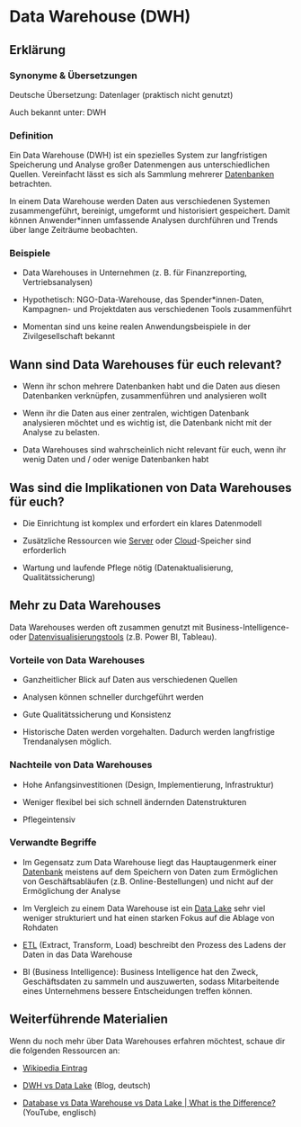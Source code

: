 # Data Warehouse (DWH)
## Erklärung

### Synonyme & Übersetzungen

Deutsche Übersetzung: Datenlager (praktisch nicht genutzt)

Auch bekannt unter: DWH

### Definition

Ein Data Warehouse (DWH) ist ein spezielles System zur langfristigen Speicherung und Analyse großer Datenmengen aus unterschiedlichen Quellen. Vereinfacht lässt es sich als Sammlung mehrerer [Datenbanken](https://civic-data.de/selbstlernmaterial/#datenbank) betrachten.

In einem Data Warehouse werden Daten aus verschiedenen Systemen zusammengeführt, bereinigt, umgeformt und historisiert gespeichert. Damit können Anwender\*innen umfassende Analysen durchführen und Trends über lange Zeiträume beobachten.

### Beispiele

- Data Warehouses in Unternehmen (z. B. für Finanzreporting, Vertriebsanalysen)

- Hypothetisch: NGO-Data-Warehouse, das Spender\*innen-Daten, Kampagnen- und Projektdaten aus verschiedenen Tools zusammenführt

- Momentan sind uns keine realen Anwendungsbeispiele in der Zivilgesellschaft bekannt

## Wann sind Data Warehouses für euch relevant? 

- Wenn ihr schon mehrere Datenbanken habt und die Daten aus diesen Datenbanken verknüpfen, zusammenführen und analysieren wollt

- Wenn ihr die Daten aus einer zentralen, wichtigen Datenbank analysieren möchtet und es wichtig ist, die Datenbank nicht mit der Analyse zu belasten.

- Data Warehouses sind wahrscheinlich nicht relevant für euch, wenn ihr wenig Daten und / oder wenige Datenbanken habt

## Was sind die Implikationen von Data Warehouses für euch? 

- Die Einrichtung ist komplex und erfordert ein klares Datenmodell

- Zusätzliche Ressourcen wie [Server](https://civic-data.de/selbstlernmaterial/#server) oder [Cloud](https://civic-data.de/selbstlernmaterial/#cloud)-Speicher sind erforderlich

- Wartung und laufende Pflege nötig (Datenaktualisierung, Qualitätssicherung)

## Mehr zu Data Warehouses

Data Warehouses werden oft zusammen genutzt mit Business-Intelligence- oder [Datenvisualisierungstools](https://civic-data.de/selbstlernmaterial/#datenvisualisierung) (z.B. Power BI, Tableau).

### Vorteile von Data Warehouses

- Ganzheitlicher Blick auf Daten aus verschiedenen Quellen

- Analysen können schneller durchgeführt werden

- Gute Qualitätssicherung und Konsistenz

- Historische Daten werden vorgehalten. Dadurch werden langfristige Trendanalysen möglich.

### Nachteile von Data Warehouses

- Hohe Anfangsinvestitionen (Design, Implementierung, Infrastruktur)

- Weniger flexibel bei sich schnell ändernden Datenstrukturen

- Pflegeintensiv

### Verwandte Begriffe

- Im Gegensatz zum Data Warehouse liegt das Hauptaugenmerk einer [Datenbank](https://civic-data.de/selbstlernmaterial/#datenbank) meistens auf dem Speichern von Daten zum Ermöglichen von Geschäftsabläufen (z.B. Online-Bestellungen) und nicht auf der Ermöglichung der Analyse

- Im Vergleich zu einem Data Warehouse ist ein [Data Lake](https://civic-data.de/selbstlernmaterial/#data-lake) sehr viel weniger strukturiert und hat einen starken Fokus auf die Ablage von Rohdaten

- [ETL](https://civic-data.de/selbstlernmaterial/#etl) (Extract, Transform, Load) beschreibt den Prozess des Ladens der Daten in das Data Warehouse

- BI (Business Intelligence): Business Intelligence hat den Zweck, Geschäftsdaten zu sammeln und auszuwerten, sodass Mitarbeitende eines Unternehmens bessere Entscheidungen treffen können.

## Weiterführende Materialien

Wenn du noch mehr über Data Warehouses erfahren möchtest, schaue dir die folgenden Ressourcen an:

- [Wikipedia Eintrag](https://de.wikipedia.org/wiki/Data_Warehouse)

- [DWH vs Data Lake](https://www.kobold.ai/data-warehouse-vs-lake/) (Blog, deutsch)

- [Database vs Data Warehouse vs Data Lake | What is the Difference?](https://www.youtube.com/watch?v=-bSkREem8dM) (YouTube, englisch)

